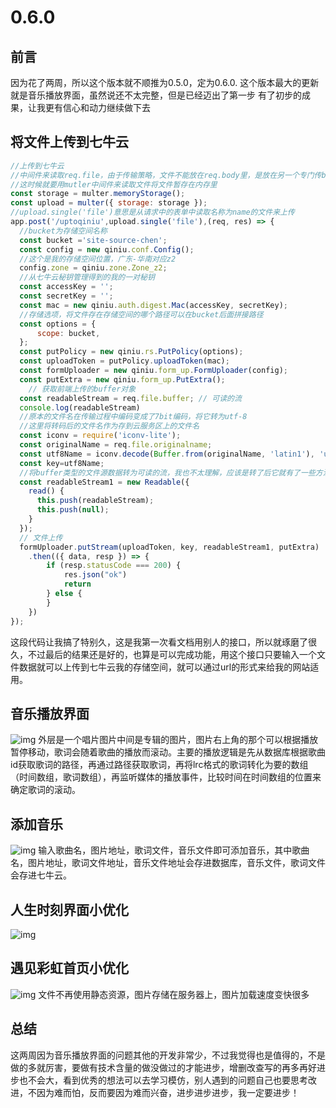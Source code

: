 # 0.6.0
## 前言
因为花了两周，所以这个版本就不顺推为0.5.0，定为0.6.0.
这个版本最大的更新就是音乐播放界面，虽然说还不太完整，但是已经迈出了第一步
有了初步的成果，让我更有信心和动力继续做下去
## 将文件上传到七牛云
``` node.js
//上传到七牛云
//中间件来读取req.file，由于传输策略，文件不能放在req.body里，是放在另一个专门传buffer类型的属性里
//这时候就要用mutler中间件来读取文件将文件暂存在内存里
const storage = multer.memoryStorage();
const upload = multer({ storage: storage });
//upload.single('file')意思是从请求中的表单中读取名称为name的文件来上传
app.post('/uptoqiniu',upload.single('file'),(req, res) => {
  //bucket为存储空间名称
  const bucket ='site-source-chen';
  const config = new qiniu.conf.Config();
  //这个是我的存储空间位置，广东-华南对应z2
  config.zone = qiniu.zone.Zone_z2;
  //从七牛云秘钥管理得到的我的一对秘钥
  const accessKey = '';
  const secretKey = '';
  const mac = new qiniu.auth.digest.Mac(accessKey, secretKey);
  //存储选项，将文件存在存储空间的哪个路径可以在bucket后面拼接路径
  const options = {
      scope: bucket,
  };
  const putPolicy = new qiniu.rs.PutPolicy(options);
  const uploadToken = putPolicy.uploadToken(mac);
  const formUploader = new qiniu.form_up.FormUploader(config);
  const putExtra = new qiniu.form_up.PutExtra();
    // 获取前端上传的buffer对象
  const readableStream = req.file.buffer; // 可读的流
  console.log(readableStream)
  //原本的文件名在传输过程中编码变成了7bit编码，将它转为utf-8
  //这里将转码后的文件名作为存到云服务区上的文件名
  const iconv = require('iconv-lite');
  const originalName = req.file.originalname;
  const utf8Name = iconv.decode(Buffer.from(originalName, 'latin1'), 'utf-8');
  const key=utf8Name;
  //将buffer类型的文件源数据转为可读的流，我也不太理解，应该是转了后它就有了一些方法，如果不转就报错once方法未定义
  const readableStream1 = new Readable({
    read() {
      this.push(readableStream);
      this.push(null);
    }
  });
  // 文件上传
  formUploader.putStream(uploadToken, key, readableStream1, putExtra)
    .then(({ data, resp }) => {
        if (resp.statusCode === 200) {
            res.json("ok")
            return
        } else {
        }
    })
});
```
这段代码让我搞了特别久，这是我第一次看文档用别人的接口，所以就琢磨了很久，不过最后的结果还是好的，也算是可以完成功能，用这个接口只要输入一个文件数据就可以上传到七牛云我的存储空间，就可以通过url的形式来给我的网站适用。
## 音乐播放界面
![img](http://abc.cjnb.site/blog/myrecord/%E5%B1%8F%E5%B9%95%E6%88%AA%E5%9B%BE%202024-11-18%20000814.png)
外层是一个唱片图片中间是专辑的图片，图片右上角的那个可以根据播放暂停移动，歌词会随着歌曲的播放而滚动。主要的播放逻辑是先从数据库根据歌曲id获取歌词的路径，再通过路径获取歌词，再将lrc格式的歌词转化为要的数组（时间数组，歌词数组），再监听媒体的播放事件，比较时间在时间数组的位置来确定歌词的滚动。
## 添加音乐
![img](http://abc.cjnb.site/blog/myrecord/%E5%B1%8F%E5%B9%95%E6%88%AA%E5%9B%BE%202024-11-18%20001706.png)
输入歌曲名，图片地址，歌词文件，音乐文件即可添加音乐，其中歌曲名，图片地址，歌词文件地址，音乐文件地址会存进数据库，音乐文件，歌词文件会存进七牛云。
## 人生时刻界面小优化
![img](http://abc.cjnb.site/blog/myrecord/%E5%B1%8F%E5%B9%95%E6%88%AA%E5%9B%BE%202024-11-18%20001947.png)
## 遇见彩虹首页小优化
![img](http://abc.cjnb.site/blog/myrecord/%E5%B1%8F%E5%B9%95%E6%88%AA%E5%9B%BE%202024-11-18%20002135.png)
文件不再使用静态资源，图片存储在服务器上，图片加载速度变快很多
## 总结
这两周因为音乐播放界面的问题其他的开发非常少，不过我觉得也是值得的，不是做的多就厉害，要做有技术含量的做没做过的才能进步，增删改查写的再多再好进步也不会大，看到优秀的想法可以去学习模仿，别人遇到的问题自己也要思考改进，不因为难而怕，反而要因为难而兴奋，进步进步进步，我一定要进步！
